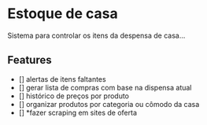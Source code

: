 # Estoque de casa
Sistema para controlar os itens da despensa de casa...

## Features
- [] alertas de itens faltantes
- [] gerar lista de compras com base na dispensa atual
- [] histórico de preços por produto
- [] organizar produtos por categoria ou cômodo da casa
- [] *fazer scraping em sites de oferta
